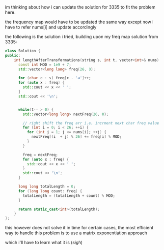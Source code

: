 im thinking about how i can update the solution for 3335 to fit the problem here.

the frequency map would have to be updated the same way except now i have to refer nums[i] and update accordingly

the following is the solution i tried, building upon my freq map solution from 3335:

```cpp
class Solution {
public:
    int lengthAfterTransformations(string s, int t, vector<int>& nums) {
      const int MOD = 1e9 + 7;
      std::vector<long long> freq(26, 0);

      for (char c : s) freq[c - 'a']++;
      for (auto x : freq) {
        std::cout << x << ' ';
      }
      std::cout << '\n';


      while(t-- > 0) {
        std::vector<long long> nextFreq(26, 0);

        // right shift the freq arr i.e. incrment next char freq value
        for (int i = 0; i < 26; ++i) {
          for (int j = 1; j <= nums[i]; ++j) {
            nextFreq[(i  + j) % 26] += freq[i] % MOD;
          }
        }

        freq = nextFreq;
        for (auto x : freq) {
          std::cout << x << ' ';
        }
        std::cout << '\n';
      }

      long long totalLength = 0;
      for (long long count: freq) {
        totalLength = (totalLength + count) % MOD;
      }

      return static_cast<int>(totalLength);
    }
};
```

this however does not solve it in time for certain cases, the most efficient way to handle this problem is to use a matrix exponentiation approach

which i'll have to learn what it is (*sigh*)
